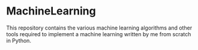 # MachineLearning
This repository contains the various machine learning algorithms and other tools required to implement a machine learning written by me from scratch in Python. 

